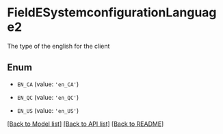 # FieldESystemconfigurationLanguage2

The type of the english for the client

## Enum

* `EN_CA` (value: `'en_CA'`)

* `EN_QC` (value: `'en_QC'`)

* `EN_US` (value: `'en_US'`)

[[Back to Model list]](../README.md#documentation-for-models) [[Back to API list]](../README.md#documentation-for-api-endpoints) [[Back to README]](../README.md)


